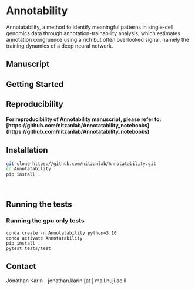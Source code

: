 # Annotability
Annotatability, a method to identify meaningful patterns in single-cell genomics data through annotation-trainability analysis, which estimates annotation congruence using a rich but often overlooked signal, namely the training dynamics of a deep neural network. 

<!-- Manuscript -->
## Manuscript

<!-- GETTING STARTED -->
## Getting Started

<!-- Reproducibility -->
## Reproducibility
<h4> For reproducibility of Annotability manuscript, please refer to:<br /> [https://github.com/nitzanlab/Annotatability_notebooks](https://github.com/nitzanlab/Annotatability_notebooks)</h4>

<!-- Installation -->
## Installation

```sh
git clone https://github.com/nitzanlab/Annotatability.git
cd Annotatability
pip install .
```
<br />

<!-- Tests -->

## Running the tests



### Running the gpu only tests 

```
conda create -n Annotatability python=3.10
conda activate Annotatability
pip install .
pytest tests/test
```

<!-- CONTACT -->
## Contact
Jonathan Karin - jonathan.karin [at ] mail.huji.ac.il <br />
